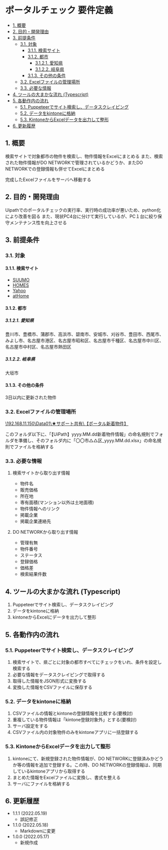 # ポータルチェック 要件定義 <!-- omit in toc -->

- [1. 概要](#1-概要)
- [2. 目的・開発理由](#2-目的開発理由)
- [3. 前提条件](#3-前提条件)
  - [3.1. 対象](#31-対象)
    - [3.1.1. 検索サイト](#311-検索サイト)
    - [3.1.2. 都市](#312-都市)
      - [3.1.2.1. 愛知県](#3121-愛知県)
      - [3.1.2.2. 岐阜県](#3122-岐阜県)
    - [3.1.3. その他の条件](#313-その他の条件)
  - [3.2. Excelファイルの管理場所](#32-excelファイルの管理場所)
  - [3.3. 必要な情報](#33-必要な情報)
- [4. ツールの大まかな流れ (Typescript)](#4-ツールの大まかな流れ-typescript)
- [5. 各動作内の流れ](#5-各動作内の流れ)
  - [5.1. Puppeteerでサイト検索し、データスクレイピング](#51-puppeteerでサイト検索しデータスクレイピング)
  - [5.2. データをkintoneに格納](#52-データをkintoneに格納)
  - [5.3. KintoneからExcelデータを出力して整形](#53-kintoneからexcelデータを出力して整形)
- [6. 更新履歴](#6-更新履歴)

## 1. 概要

検索サイトで対象都市の物件を検索し、物件情報をExcelにまとめる
また、検索された物件情報がDO NETWORKで管理されているかどうか、またDO NETWORKでの登録情報も併せてExcelにまとめる

完成したExcelファイルをサーバへ移動する

## 2. 目的・開発理由

Uipathでのポータルチェックの実行率、実行時の成功率が悪いため、python化により改善を図る
また、現状PC4台に分けて実行しているが、PC１台に絞り保守メンテナンス性を向上させる

## 3. 前提条件

### 3.1. 対象

#### 3.1.1. 検索サイト

- [SUUMO](https://suumo.jp/tokai/)
- [HOMES](https://www.homes.co.jp/)
- [Yahoo](https://realestate.yahoo.co.jp/)
- [atHome](https://www.athome.co.jp/)

#### 3.1.2. 都市

##### 3.1.2.1. 愛知県

豊川市、豊橋市、蒲郡市、高浜市、碧南市、安城市、刈谷市、豊田市、西尾市、みよし市、名古屋市港区、名古屋市昭和区、名古屋市千種区、名古屋市中川区、名古屋市中村区、名古屋市熱田区

##### 3.1.2.2. 岐阜県

大垣市

#### 3.1.3. その他の条件

3日以内に更新された物件

### 3.2. Excelファイルの管理場所

[\\192.168.11.150\Data01\★サポート共有\【ポータル新着物件】](file://192.168.11.150/Data01/★サポート共有/【ポータル新着物件】)

このフォルダ以下に、「【UiPath】yyyy.MM.dd新着物件情報」の命名規則でフォルダを準備し、そのフォルダ内に「〇〇市△△区_yyyy.MM.dd.xlsx」の命名規則でファイルを格納する

### 3.3. 必要な情報

1. 検索サイトから取り出す情報

   - 物件名
   - 販売価格
   - 所在地
   - 専有面積(マンション以外は土地面積)
   - 物件情報へのリンク
   - 掲載企業
   - 掲載企業連絡先

2. DO NETWORKから取り出す情報

   - 管理有無
   - 物件番号
   - ステータス
   - 登録価格
   - 価格差
   - 検索結果件数

## 4. ツールの大まかな流れ (Typescript)

1.	Puppeteerでサイト検索し、データスクレイピング
2.	データをkintoneに格納
3.	kintoneからExcelにデータを出力して整形

## 5. 各動作内の流れ

### 5.1. Puppeteerでサイト検索し、データスクレイピング

1. 検索サイトで、県ごとに対象の都市すべてにチェックをいれ、条件を設定し検索する
2. 必要な情報をデータスクレイピングで取得する
3. 取得した情報をJSON形式に変換する
4. 変換した情報をCSVファイルに保存する

### 5.2. データをkintoneに格納

1. CSVファイルの情報とkintoneの登録情報を比較する(要検討)
2. 重複している物件情報は「kintone登録対象外」とする(要検討)
3. サーバ設定をする
4. CSVファイル内の対象物件のみをkintoneアプリに一括登録する

### 5.3. KintoneからExcelデータを出力して整形

1. kintoneにて、新規登録された物件情報が、DO NETWORKに登録済みかどうか等の情報を追加で登録する。この時、DO NETWORKの登録情報は、同期しているkintoneアプリから取得する
2. まとめた情報をExcelファイルに変換し、書式を整える
3. サーバにファイルを格納する

## 6. 更新履歴

- 1.1.1 (2022.05.19)
  - 誤記修正
- 1.1.0 (2022.05.18)
  - Markdownに変更
- 1.0.0 (2022.05.17)
  - 新規作成
